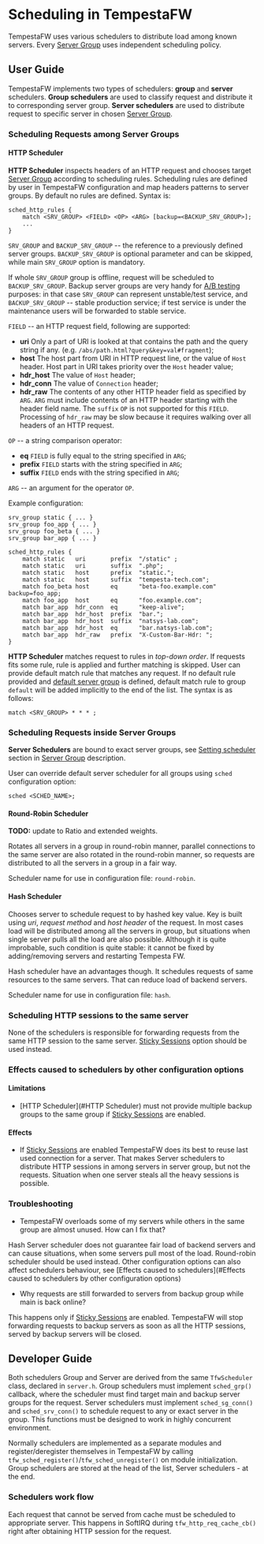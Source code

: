 # Scheduling in TempestaFW

TempestaFW uses various schedulers to distribute load among known servers.
Every [Server Group]() uses independent scheduling policy.


## User Guide

TempestaFW implements two types of schedulers: **group** and **server** schedulers.
**Group schedulers** are used to classify request and distribute it to corresponding
server group. **Server schedulers** are used to distribute request to specific
server in chosen [Server Group]().


### Scheduling Requests among Server Groups


#### HTTP Scheduler

**HTTP Scheduler** inspects headers of an HTTP request and chooses target [Server Group]()
according to scheduling rules. Scheduling rules are defined by user in TempestaFW
configuration and map headers patterns to server groups. By default no rules 
are defined. Syntax is:
```
sched_http_rules {
	match <SRV_GROUP> <FIELD> <OP> <ARG> [backup=<BACKUP_SRV_GROUP>];
	...
}
```
`SRV_GROUP` and `BACKUP_SRV_GROUP` -- the reference to a previously defined 
server groups. `BACKUP_SRV_GROUP` is optional parameter and can be skipped, while
main `SRV_GROUP` option is mandatory. 

If whole `SRV_GROUP` group is offline, request
will be scheduled to `BACKUP_SRV_GROUP`. Backup server groups are very handy for 
[A/B testing](https://en.wikipedia.org/wiki/A/B_testing) purposes: in that case
`SRV_GROUP` can represent unstable/test service, and `BACKUP_SRV_GROUP` -- stable
production service; if test service is under the maintenance users will be
forwarded to stable service.

`FIELD` -- an HTTP request field, following are supported:
* **uri** Only a part of URI is looked at that contains the path and the query
string if any. (e.g. `/abs/path.html?query&key=val#fragment`);
* **host** The host part from URI in HTTP request line, or the value of `Host`
header. Host part in URI takes priority over the `Host` header value;
* **hdr_host** The value of `Host` header;
* **hdr_conn**  The value of `Connection` header;
* **hdr_raw** The contents of any other HTTP header field as specified by
`ARG`. `ARG` must include contents of an HTTP header starting with the header
field name. The `suffix` `OP` is not supported for this `FIELD`. Processing
of `hdr_raw` may be slow because it requires walking over all headers of an
HTTP request.

`OP` -- a string comparison operator:
* **eq** `FIELD` is fully equal to the string specified in `ARG`;
* **prefix** `FIELD` starts with the string specified in `ARG`;
* **suffix** `FIELD` ends with the string specified in `ARG`;

`ARG` -- an argument for the operator `OP`.

Example configuration:
```
srv_group static { ... }
srv_group foo_app { ... }
srv_group foo_beta { ... }
srv_group bar_app { ... }

sched_http_rules {
	match static   uri       prefix  "/static" ;
	match static   uri       suffix  ".php";
	match static   host      prefix  "static.";
	match static   host      suffix  "tempesta-tech.com";
	match foo_beta host      eq      "beta-foo.example.com" backup=foo_app;
	match foo_app  host      eq      "foo.example.com";
	match bar_app  hdr_conn  eq      "keep-alive";
	match bar_app  hdr_host  prefix  "bar.";
	match bar_app  hdr_host  suffix  "natsys-lab.com";
	match bar_app  hdr_host  eq      "bar.natsys-lab.com";
	match bar_app  hdr_raw   prefix  "X-Custom-Bar-Hdr: ";
}
```

**HTTP Scheduler** matches request to rules in _top-down order_. If requests
fits some rule, rule is applied and further matching is skipped. User can provide
default match rule that matches any request. If no default rule provided and
[default server group]() is defined, default match rule to group `default` will
be added implicitly to the end of the list. The syntax is as follows:
```
match <SRV_GROUP> * * * ;
```


### Scheduling Requests inside Server Groups

**Server Schedulers** are bound to exact server groups, see 
[Setting scheduler]() section in [Server Group]() description.

User can override default server scheduler for all groups using `sched`
configuration option:
```
sched <SCHED_NAME>;
```


#### Round-Robin Scheduler

**TODO:** update to Ratio and extended weights.

Rotates all servers in a group in round-robin manner, parallel connections to 
the same server are also rotated in the round-robin manner, so requests are 
distributed to all the servers in a group in a fair way.

Scheduler name for use in configuration file: `round-robin`.


#### Hash Scheduler

Chooses server to schedule request to by hashed key value. Key is built using
_uri_, _request method_ and _host header_ of the request. In most cases load will
be distributed among all the servers in group, but situations when single server
pulls all the load are also possible. Although it is quite improbable, such 
condition is quite stable: it cannot be fixed by adding/removing servers and 
restarting Tempesta FW.

Hash scheduler have an advantages though. It schedules requests of same resources
to the same servers. That can reduce load of backend servers.

Scheduler name for use in configuration file: `hash`.


### Scheduling HTTP sessions to the same server

None of the schedulers is responsible for forwarding requests from the same HTTP
session to the same server. [Sticky Sessions]() option should be used instead.


### Effects caused to schedulers by other configuration options


#### Limitations

- [HTTP Scheduler](#HTTP Scheduler) must not provide multiple backup groups to 
the same group if [Sticky Sessions]() are enabled.


#### Effects

- If [Sticky Sessions]() are enabled TempestaFW does its best to reuse last used
connection for a server. That makes Server schedulers to distribute HTTP 
sessions in among servers in server group, but not the requests. Situation when
one server steals all the heavy sessions is possible.


### Troubleshooting

- TempestaFW overloads some of my servers while others in the same group are
almost unused. How can I fix that?

Hash Server scheduler does not guarantee fair load of backend servers and
can cause situations, when some servers pull most of the load. Round-robin
scheduler should be used instead. Other configuration options can also affect
schedulers behaviour, see [Effects caused to schedulers](#Effects caused to schedulers by other configuration options)

- Why requests are still forwarded to servers from backup group while main is
back online?

This happens only if [Sticky Sessions]() are enabled. TempestaFW will stop
forwarding requests to backup servers as soon as all the HTTP sessions, served
by backup servers will be closed.


## Developer Guide

Both schedulers Group and Server are derived from the same `TfwScheduler` class,
declared in `server.h`.
Group schedulers must implement `sched_grp()` callback, where the scheduler must
find target main and backup server groups for the request. Server schedulers
must implement `sched_sg_conn()` and `sched_srv_conn()` to schedule request to any or
exact server in the group. This functions must be designed to work in highly
concurrent environment.

Normally schedulers are implemented as a separate modules and register/deregister themselves 
in TempestaFW by calling `tfw_sched_register()`/`tfw_sched_unregister()` on module 
initialization. Group schedulers are stored at the head of the list, Server schedulers -
at the end.


### Schedulers work flow

Each request that cannot be served from cache must be scheduled to appropriate 
server. This happens in SoftIRQ during `tfw_http_req_cache_cb()` right after
obtaining HTTP session for the request. 
 
